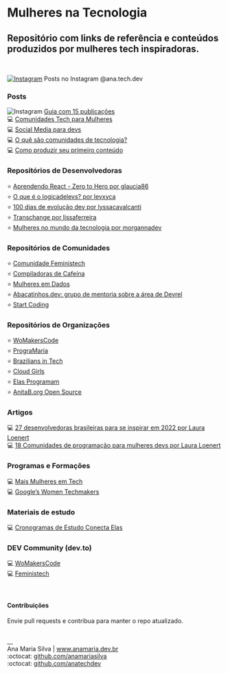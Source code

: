 # Mulheres na Tecnologia

## Repositório com links de referência e conteúdos produzidos por mulheres tech inspiradoras.
<br>

<a href="https://www.instagram.com/ana.tech.dev/"><img alt="Instagram" src="https://img.shields.io/badge/ana.tech.dev-%23E4405F.svg?style=plastic&logo=Instagram&logoColor=white&color=blue"/></a> Posts no Instagram @ana.tech.dev

### Posts
<img alt="Instagram" src="https://img.shields.io/badge/%23E4405F.svg?style=plastic&logo=Instagram&logoColor=white&color=blue"/> [Guia com 15 publicações](https://www.instagram.com/ana.tech.dev/guide/mulheres-tech/17876754038533045/) <br>
💻 [Comunidades Tech para Mulheres](https://www.instagram.com/p/CYe-vKLl1_U/) <br>
💻 [Social Media para devs](https://dev.to/feministech/social-media-para-devs-3l96) <br>
💻 [O quê são comunidades de tecnologia?](https://dev.to/feministech/o-que-sao-comunidades-de-tecnologia-2e22) <br>
💻 [Como produzir seu primeiro conteúdo](https://dev.to/feministech/como-produzir-seu-primeiro-conteudo-4lo6) 

### Repositórios de Desenvolvedoras
⭐ [Aprendendo React - Zero to Hero por glaucia86](https://github.com/glaucia86/aprendendo-react-live) <br>
⭐ [O que é o logicadelevs? por levxyca](https://github.com/levxyca/logicadelevs) <br>
⭐ [100 dias de evolução dev por lyssacavalcanti](https://github.com/lyssacavalcanti/100DiasEvolucaoDev) <br>
⭐ [Transchange por lissaferreira](https://github.com/lissaferreira/transchange) <br>
⭐ [Mulheres no mundo da tecnologia por morgannadev](https://github.com/morgannadev/mulherestecnologia) 

### Repositórios de Comunidades
⭐ [Comunidade Feministech](https://github.com/feministech) <br>
⭐ [Compiladoras de Cafeína](https://github.com/compiladoras) <br>
⭐ [Mulheres em Dados](https://github.com/mulheresemdados) <br> 
⭐ [Abacatinhos.dev: grupo de mentoria sobre a área de Devrel](https://github.com/Abacatinhos) <br> 
⭐ [Start Coding](https://github.com/startcodingstaff) 

### Repositórios de Organizações
⭐ [WoMakersCode](https://github.com/WoMakersCode) <br>
⭐ [PrograMaria](https://github.com/programaria) <br>
⭐ [Brazilians in Tech](https://github.com/braziliansintech) <br>
⭐ [Cloud Girls](https://github.com/cloudgirlsin) <br> 
⭐ [Elas Programam](https://github.com/ElasProgramam) <br> 
⭐ [AnitaB.org Open Source](https://github.com/anitab-org) 


### Artigos
💻 [27 desenvolvedoras brasileiras para se inspirar em 2022 por Laura Loenert](https://community.revelo.io/27-desenvolvedoras-brasileiras-para-se-inspirar-em-2022/) <br>
💻 [18 Comunidades de programação para mulheres devs por Laura Loenert](https://community.revelo.io/18-comunidades-de-programacao-para-mulheres-devs/)


### Programas e Formações
💻 [Mais Mulheres em Tech](https://maismulheres.tech/) <br>
💻 [Google’s Women Techmakers](https://www.womentechmakers.com/)


### Materiais de estudo
💻 [Cronogramas de Estudo Conecta Elas](https://www.anamaria.dev.br/parcerias/conecta_elas/conecta_elas.html) 


### DEV Community (dev.to)
💻 [WoMakersCode](https://dev.to/womakerscode) <br> 
💻 [Feministech](https://dev.to/feministech) 

<br>

#### Contribuições
Envie pull requests e contribua para manter o repo atualizado. 

<br>
__<br>
Ana Maria Silva | <a href="https://www.anamaria.dev.br" target="_blank">www.anamaria.dev.br</a><br>
:octocat: <a href="https://github.com/anamariasilva" target="_blank">github.com/anamariasilva</a><br>
:octocat: <a href="https://github.com/anatechdev" target="_blank">github.com/anatechdev</a>
